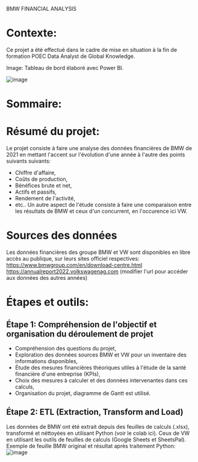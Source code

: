 BMW FINANCIAL ANALYSIS

# Contexte:
Ce projet a été effectué dans le cadre de mise en situation à la fin de formation POEC Data Analyst de Global Knowledge.

Image: Tableau de bord élaboré avec Power BI.

![image](https://github.com/elho2007/BMW/assets/34011591/f2f9cfd2-6341-455d-93f9-7fd244648d0b)

# Sommaire:

# Résumé du projet:
Le projet consiste à faire une analyse des données financières de BMW de 2021 en mettant l'accent sur l'évolution d'une année à l'autre des points suivants suivants: 
- Chiffre d'affaire, 
- Coûts de production,
- Bénéfices brute et net,
- Actifs et passifs,
- Rendement de l'activité,
- etc.. 
Un autre aspect de l'étude consiste à faire une comparaison entre les résultats de BMW et ceux d'un concurrent, en l'occurence ici VW.
 
# Sources des données
Les données financières des groupe BMW et VW sont disponibles en libre accès au publique, sur leurs sites officiel respectives:
https://www.bmwgroup.com/en/download-centre.html
https://annualreport2022.volkswagenag.com (modifier l'url pour accéder aux données des autres années)

# Étapes et outils:
## Étape 1: Compréhension de l'objectif et organisation du déroulement de projet 
- Compréhension des questions du projet,
- Exploration des données sources BMW et VW pour un inventaire des informations disponibles,
- Étude des mesures financières théoriques utiles à l'étude de la santé financière d'une entreprise (KPIs),
- Choix des mesures à calculer et des données intervenantes dans ces calculs, 
- Organisation du projet, diagramme de Gantt est utilisé.

## Étape 2: ETL (Extraction, Transform and Load)
Les données de BMW ont été extrait depuis des feuilles de calculs (.xlsx), transformé et néttoyées en utilisant Python (voir le colab ici). Ceux de VW en utilisant les outils de feuilles de calculs (Google Sheets et SheetsPal).
Exemple de feuille BMW original et résultat après traitement Python:
![image](https://github.com/elho2007/BMW/assets/34011591/916ae37f-22dc-4b97-bbfe-a719d1e65020)
